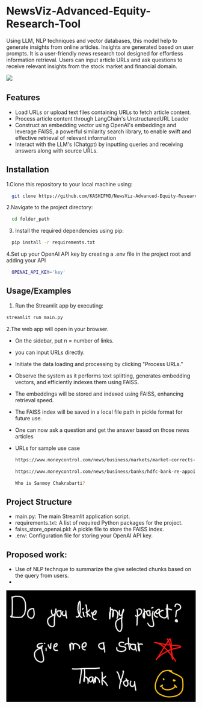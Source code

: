# NewsViz-Advanced-Equity-Research-Tool
Using LLM, NLP techniques and vector databases, this model help to generate insights from online articles. Insights are generated based on user prompts.
It is a user-friendly news research tool designed for effortless information retrieval. Users can input article URLs and ask questions to receive relevant insights from the stock market and financial domain.

![](AERT.jpg)

## Features

- Load URLs or upload text files containing URLs to fetch article content.
- Process article content through LangChain's UnstructuredURL Loader
- Construct an embedding vector using OpenAI's embeddings and leverage FAISS, a powerful similarity search library, to enable swift and effective retrieval of relevant information
- Interact with the LLM's (Chatgpt) by inputting queries and receiving answers along with source URLs.


## Installation

1.Clone this repository to your local machine using:

```bash
  git clone https://github.com/KASHIFMD/NewsViz-Advanced-Equity-Research-Tool.git
```
2.Navigate to the project directory:

```bash
  cd folder_path
```
3. Install the required dependencies using pip:

```bash
  pip install -r requirements.txt
```
4.Set up your OpenAI API key by creating a .env file in the project root and adding your API

```bash
  OPENAI_API_KEY='key'
```
## Usage/Examples

1. Run the Streamlit app by executing:
```bash
streamlit run main.py
```

2.The web app will open in your browser.

- On the sidebar, put n = number of links.

- you can input URLs directly.

- Initiate the data loading and processing by clicking "Process URLs."

- Observe the system as it performs text splitting, generates embedding vectors, and efficiently indexes them using FAISS.

- The embeddings will be stored and indexed using FAISS, enhancing retrieval speed.

- The FAISS index will be saved in a local file path in pickle format for future use.
- One can now ask a question and get the answer based on those news articles
- URLs for sample use case
  ```bash
  https://www.moneycontrol.com/news/business/markets/market-corrects-post-rbi-ups-inflation-forecast-icrr-bet-on-these-top-10-rate-sensitive-stocks-ideas-11142611.html
  ``` 
  ```bash
  https://www.moneycontrol.com/news/business/banks/hdfc-bank-re-appoints-sanmoy-chakrabarti-as-chief-risk-officer-11259771.html
  ```

  ```bash
  Who is Sanmoy Chakrabarti?
  ```
## Project Structure

- main.py: The main Streamlit application script.
- requirements.txt: A list of required Python packages for the project.
- faiss_store_openai.pkl: A pickle file to store the FAISS index.
- .env: Configuration file for storing your OpenAI API key.

## Proposed work:
- Use of NLP technque to summarize the give selected chunks based on the query from users.
- 
![](AERT.png)
